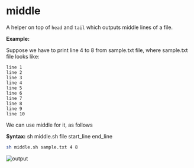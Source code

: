 # middle

A helper on top of `head` and `tail` which outputs middle lines of a file.

**Example:**

Suppose we have to print line 4 to 8 from sample.txt file, where sample.txt file looks like:

```
line 1
line 2
line 3
line 4
line 5
line 6
line 7
line 8
line 9
line 10
```

We can use middle for it, as follows

**Syntax:** sh middle.sh file start_line end_line

```bash
sh middle.sh sample.txt 4 8
```

<img src='https://user-images.githubusercontent.com/43666833/174843291-1fac5be9-2b85-4e09-a492-dca8c0f87ad6.png' alt='output'>
